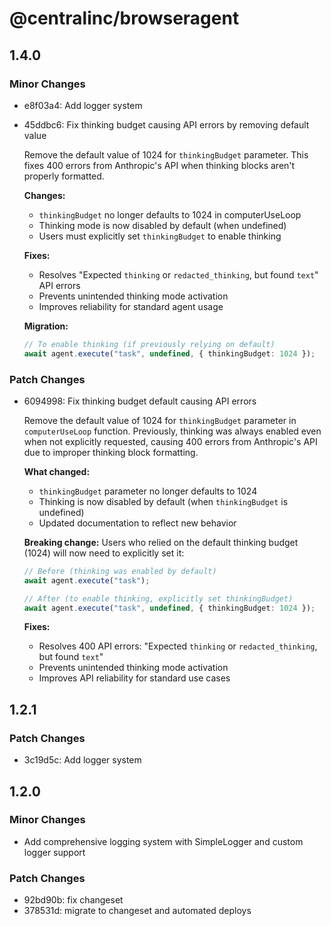 # @centralinc/browseragent

## 1.4.0

### Minor Changes

- e8f03a4: Add logger system
- 45ddbc6: Fix thinking budget causing API errors by removing default value

  Remove the default value of 1024 for `thinkingBudget` parameter. This fixes 400 errors from Anthropic's API when thinking blocks aren't properly formatted.

  **Changes:**

  - `thinkingBudget` no longer defaults to 1024 in computerUseLoop
  - Thinking mode is now disabled by default (when undefined)
  - Users must explicitly set `thinkingBudget` to enable thinking

  **Fixes:**

  - Resolves "Expected `thinking` or `redacted_thinking`, but found `text`" API errors
  - Prevents unintended thinking mode activation
  - Improves reliability for standard agent usage

  **Migration:**

  ```typescript
  // To enable thinking (if previously relying on default)
  await agent.execute("task", undefined, { thinkingBudget: 1024 });
  ```

### Patch Changes

- 6094998: Fix thinking budget default causing API errors

  Remove the default value of 1024 for `thinkingBudget` parameter in `computerUseLoop` function. Previously, thinking was always enabled even when not explicitly requested, causing 400 errors from Anthropic's API due to improper thinking block formatting.

  **What changed:**

  - `thinkingBudget` parameter no longer defaults to 1024
  - Thinking is now disabled by default (when `thinkingBudget` is undefined)
  - Updated documentation to reflect new behavior

  **Breaking change:**
  Users who relied on the default thinking budget (1024) will now need to explicitly set it:

  ```typescript
  // Before (thinking was enabled by default)
  await agent.execute("task");

  // After (to enable thinking, explicitly set thinkingBudget)
  await agent.execute("task", undefined, { thinkingBudget: 1024 });
  ```

  **Fixes:**

  - Resolves 400 API errors: "Expected `thinking` or `redacted_thinking`, but found `text`"
  - Prevents unintended thinking mode activation
  - Improves API reliability for standard use cases

## 1.2.1

### Patch Changes

- 3c19d5c: Add logger system

## 1.2.0

### Minor Changes

- Add comprehensive logging system with SimpleLogger and custom logger support

### Patch Changes

- 92bd90b: fix changeset
- 378531d: migrate to changeset and automated deploys
